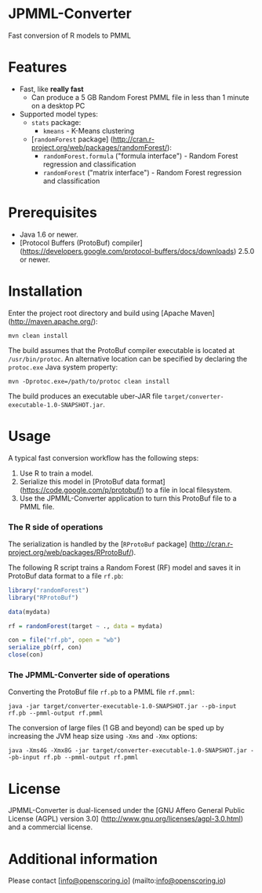 JPMML-Converter
===============

Fast conversion of R models to PMML

# Features #

* Fast, like **really fast**
  * Can produce a 5 GB Random Forest PMML file in less than 1 minute on a desktop PC
* Supported model types:
  * `stats` package:
    * `kmeans` - K-Means clustering
  * [`randomForest` package] (http://cran.r-project.org/web/packages/randomForest/):
    * `randomForest.formula` ("formula interface") - Random Forest regression and classification
    * `randomForest` ("matrix interface") - Random Forest regression and classification

# Prerequisites #

* Java 1.6 or newer.
* [Protocol Buffers (ProtoBuf) compiler] (https://developers.google.com/protocol-buffers/docs/downloads) 2.5.0 or newer.

# Installation #

Enter the project root directory and build using [Apache Maven] (http://maven.apache.org/):
```
mvn clean install
```

The build assumes that the ProtoBuf compiler executable is located at `/usr/bin/protoc`. An alternative location can be specified by declaring the `protoc.exe` Java system property:
```
mvn -Dprotoc.exe=/path/to/protoc clean install
```

The build produces an executable uber-JAR file `target/converter-executable-1.0-SNAPSHOT.jar`.

# Usage #

A typical fast conversion workflow has the following steps:

1. Use R to train a model.
2. Serialize this model in [ProtoBuf data format] (https://code.google.com/p/protobuf/) to a file in local filesystem.
3. Use the JPMML-Converter application to turn this ProtoBuf file to a PMML file.

### The R side of operations

The serialization is handled by the [`RProtoBuf` package] (http://cran.r-project.org/web/packages/RProtoBuf/).

The following R script trains a Random Forest (RF) model and saves it in ProtoBuf data format to a file `rf.pb`:
```R
library("randomForest")
library("RProtoBuf")

data(mydata)

rf = randomForest(target ~ ., data = mydata)

con = file("rf.pb", open = "wb")
serialize_pb(rf, con)
close(con)
```

### The JPMML-Converter side of operations

Converting the ProtoBuf file `rf.pb` to a PMML file `rf.pmml`:
```
java -jar target/converter-executable-1.0-SNAPSHOT.jar --pb-input rf.pb --pmml-output rf.pmml
```

The conversion of large files (1 GB and beyond) can be sped up by increasing the JVM heap size using `-Xms` and `-Xmx` options:
```
java -Xms4G -Xmx8G -jar target/converter-executable-1.0-SNAPSHOT.jar --pb-input rf.pb --pmml-output rf.pmml
```

# License #

JPMML-Converter is dual-licensed under the [GNU Affero General Public License (AGPL) version 3.0] (http://www.gnu.org/licenses/agpl-3.0.html) and a commercial license.

# Additional information #

Please contact [info@openscoring.io] (mailto:info@openscoring.io)